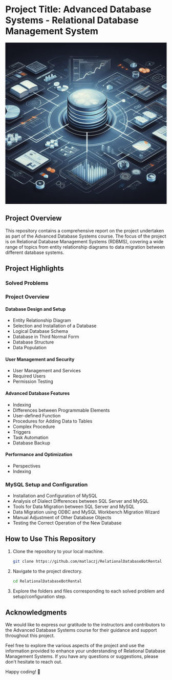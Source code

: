 # Project Title: Advanced Database Systems - Relational Database Management System

![Alt text](logo.jpg)

## Project Overview
This repository contains a comprehensive report on the project undertaken as part of the Advanced Database Systems course. The focus of the project is on Relational Database Management Systems (RDBMS), covering a wide range of topics from entity relationship diagrams to data migration between different database systems.

## Project Highlights

### Solved Problems
### Project Overview

#### Database Design and Setup
- Entity Relationship Diagram
- Selection and Installation of a Database
- Logical Database Schema
- Database in Third Normal Form
- Database Structure
- Data Population

#### User Management and Security
- User Management and Services
- Required Users
- Permission Testing

#### Advanced Database Features
- Indexing
- Differences between Programmable Elements
- User-defined Function
- Procedures for Adding Data to Tables
- Complex Procedure
- Triggers
- Task Automation
- Database Backup

#### Performance and Optimization
- Perspectives
- Indexing

### MySQL Setup and Configuration
- Installation and Configuration of MySQL
- Analysis of Dialect Differences between SQL Server and MySQL
- Tools for Data Migration between SQL Server and MySQL
- Data Migration using ODBC and MySQL Workbench Migration Wizard
- Manual Adjustment of Other Database Objects
- Testing the Correct Operation of the New Database

## How to Use This Repository

1. Clone the repository to your local machine.
   ```bash
   git clone https://github.com/matlaczj/RelationalDatabaseBotRental
   ```

2. Navigate to the project directory.
   ```bash
   cd RelationalDatabaseBotRental
   ```

3. Explore the folders and files corresponding to each solved problem and setup/configuration step.

## Acknowledgments
We would like to express our gratitude to the instructors and contributors to the Advanced Database Systems course for their guidance and support throughout this project.

Feel free to explore the various aspects of the project and use the information provided to enhance your understanding of Relational Database Management Systems. If you have any questions or suggestions, please don't hesitate to reach out.

Happy coding! 🚀